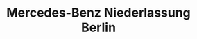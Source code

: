 ---
title: "Mercedes-Benz Niederlassung Berlin"
url: /berlin/mercedes-benz-niederlassung-berlin/
shop: Autohaus
---